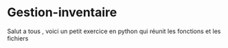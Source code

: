 # Gestion-inventaire

Salut a tous , voici un petit exercice en python qui réunit les fonctions et les fichiers 

